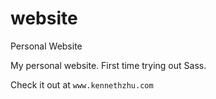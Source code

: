 # website
Personal Website

My personal website. First time trying out Sass. 


Check it out at `www.kennethzhu.com`
